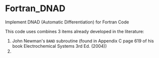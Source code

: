# Fortran_DNAD
Implement DNAD (Automatic Differentiation) for Fortran Code

This code uses combines 3 items already developed in the literature:
1. John Newman's `BAND` subroutine (found in Appendix C page 619 of his book Electrochemical Systems 3rd Ed. (2004))
2. 
